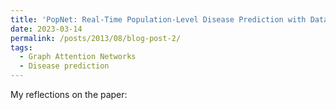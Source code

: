 ```yaml
---
title: 'PopNet: Real-Time Population-Level Disease Prediction with Data Latency'
date: 2023-03-14
permalink: /posts/2013/08/blog-post-2/
tags:
  - Graph Attention Networks
  - Disease prediction
---
```


My reflections on the paper: 

<!-- Headings are cool
======

You can have many headings
======

Aren't headings cool?
------ -->